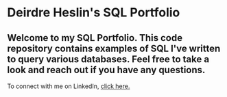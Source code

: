 # Deirdre Heslin's SQL Portfolio 

## Welcome to my SQL Portfolio. This code repository contains examples of SQL I've written to query various databases. Feel free to take a look and reach out if you have any questions. 

To connect with me on LinkedIn, [click here.](https://www.linkedin.com/in/deirdre-heslin-a82376185/)
